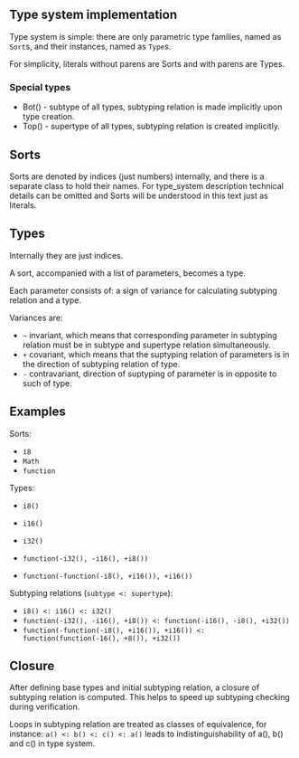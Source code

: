 ## Type system implementation

Type system is simple: there are only parametric type families, named as `Sort`s, and their instances, named as `Type`s.

For simplicity, literals without parens are Sorts and with parens are Types.

### Special types

  - Bot() - subtype of all types, subtyping relation is made implicitly upon type creation.
  - Top() - supertype of all types, subtyping relation is created implicitly.

## Sorts

Sorts are denoted by indices (just numbers) internally, and there is a separate class to hold their names.
For type_system description technical details can be omitted and Sorts will be understood in this
text just as literals.

## Types

Internally they are just indices.

A sort, accompanied with a list of parameters, becomes a type.

Each parameter consists of: a sign of variance for calculating subtyping relation and a type.

Variances are:
- `~` invariant, which means that corresponding parameter in subtyping relation must be in subtype and supertype relation
      simultaneously.
- `+` covariant, which means that the suptyping relation of parameters is in the direction of subtyping relation of type.
- `-` contravariant, direction of suptyping of parameter is in opposite to such of type.

## Examples

Sorts:

- `i8`
- `Math`
- `function`

Types:

- `i8()`
- `i16()`
- `i32()`

- `function(-i32(), -i16(), +i8())`
- `function(-function(-i8(), +i16()), +i16())`

Subtyping relations (`subtype <: supertype`):

- `i8() <: i16() <: i32()`
- `function(-i32(), -i16(), +i8()) <: function(-i16(), -i8(), +i32())`
- `function(-function(-i8(), +i16()), +i16()) <: function(function(-16(), +8()), +i32())`

## Closure

After defining base types and initial subtyping relation, a closure of subtyping relation is computed.
This helps to speed up subtyping checking during verification.

Loops in subtyping relation are treated as classes of equivalence, for instance:
`a() <: b() <: c() <: a()` leads to indistinguishability of a(), b() and c() in type system.
